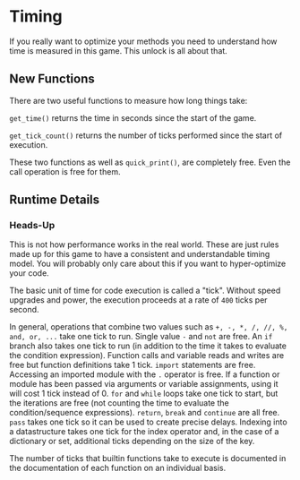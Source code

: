 # Timing
If you really want to optimize your methods you need to understand how time is measured in this game. This unlock is all about that.

## New Functions
There are two useful functions to measure how long things take:

`get_time()` returns the time in seconds since the start of the game.

`get_tick_count()` returns the number of ticks performed since the start of execution.

These two functions as well as `quick_print()`, are completely free. Even the call operation is free for them.

## Runtime Details

### Heads-Up
This is not how performance works in the real world. These are just rules made up for this game to have a consistent and understandable timing model.
You will probably only care about this if you want to hyper-optimize your code.


The basic unit of time for code execution is called a "tick". Without speed upgrades and power, the execution proceeds at a rate of `400` ticks per second.

In general, operations that combine two values such as `+, -, *, /, //, %, and, or, ...` take one tick to run.
Single value `-` and `not` are free.
An `if` branch also takes one tick to run (in addition to the time it takes to evaluate the condition expression).
Function calls and variable reads and writes are free but function definitions take 1 tick.
`import` statements are free.
Accessing an imported module with the `.` operator is free.
If a function or module has been passed via arguments or variable assignments, using it will cost 1 tick instead of 0.
`for` and `while` loops take one tick to start, but the iterations are free (not counting the time to evaluate the condition/sequence expressions).
`return`, `break` and `continue` are all free.
`pass` takes one tick so it can be used to create precise delays.
Indexing into a datastructure takes one tick for the index operator and, in the case of a dictionary or set, additional ticks depending on the size of the key.

The number of ticks that builtin functions take to execute is documented in the documentation of each function on an individual basis.